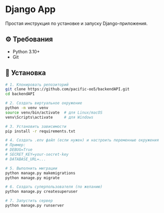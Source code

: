# Django App

Простая инструкция по установке и запуску Django-приложения.

## ⚙️ Требования

- Python 3.10+
- Git

## 🚀 Установка

```bash
# 1. Клонировать репозиторий
git clone https://github.com/pacific-oo5/backendAPI.git
cd backendAPI

# 2. Создать виртуальное окружение
python -m venv venv
source venv/bin/activate  # для Linux/macOS
venv\Scripts\activate     # для Windows

# 3. Установить зависимости
pip install -r requirements.txt

# 4. Создать .env файл (если нужен) и настроить переменные окружения
# Пример:
# DEBUG=True
# SECRET_KEY=your-secret-key
# DATABASE_URL=...

# 5. Выполнить миграции
python manage.py makemigrations
python manage.py migrate

# 6. Создать суперпользователя (по желанию)
python manage.py createsuperuser

# 7. Запустить сервер
python manage.py runserver
